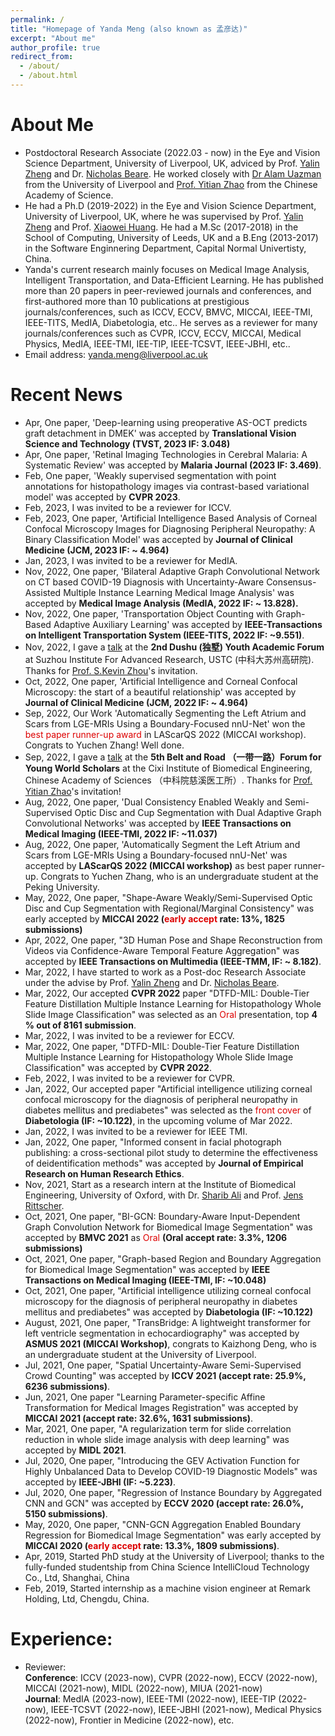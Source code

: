 ```yaml
---
permalink: /
title: "Homepage of Yanda Meng (also known as 孟彦达)"
excerpt: "About me"
author_profile: true
redirect_from: 
  - /about/
  - /about.html
---
```




About Me
====
+ Postdoctoral Research Associate (2022.03 - now) in the Eye and Vision Science Department, University of Liverpool, UK, adviced by Prof. [Yalin Zheng](http://pcwww.liv.ac.uk/~yzheng/) and Dr. [Nicholas Beare](https://www.liverpool.ac.uk/life-course-and-medical-sciences/staff/nicholas-beare/). He worked closely with [Dr Alam Uazman](https://www.liverpool.ac.uk/life-course-and-medical-sciences/staff/uazman-alam/) from the University of Liverpool and [Prof. Yitian Zhao](https://ytianzhao.github.io/) from the Chinese Academy of Science.  
+ He had a Ph.D (2019-2022) in the Eye and Vision Science Department, University of Liverpool, UK, where he was supervised by Prof. [Yalin Zheng](http://pcwww.liv.ac.uk/~yzheng/) and Prof. [Xiaowei Huang](https://cgi.csc.liv.ac.uk/~xiaowei/). He had a M.Sc (2017-2018) in the School of Computing, University of Leeds, UK and a B.Eng (2013-2017) in the Software Enginnering Department, Capital Normal Univertisty, China.
+ Yanda's current research mainly focuses on Medical Image Analysis, Intelligent Transportation, and Data-Efficient Learning. He has published more than 20 papers in peer-reviewed journals and conferences, and first-authored more than 10 publications at prestigious journals/conferences, such as ICCV, ECCV, BMVC, MICCAI, IEEE-TMI, IEEE-TITS, MedIA, Diabetologia, etc.. He serves as a reviewer for many journals/conferences such as CVPR, ICCV, ECCV, MICCAI, Medical Physics, MedIA, IEEE-TMI, IEE-TIP, IEEE-TCSVT, IEEE-JBHI, etc..  
+ Email address: yanda.meng@liverpool.ac.uk





  
Recent News
=== 
+ Apr, One paper, 'Deep-learning using preoperative AS-OCT predicts graft detachment in DMEK' was accepted by **Translational Vision Science and Technology (TVST, 2023 IF: 3.048)**
+ Apr, One paper, 'Retinal Imaging Technologies in Cerebral Malaria: A Systematic Review' was accepted by **Malaria Journal (2023 IF: 3.469)**.
+ Feb, One paper, 'Weakly supervised segmentation with point annotations for histopathology images via contrast-based variational model' was accepted by **CVPR 2023**.  
+ Feb, 2023, I was invited to be a reviewer for ICCV.  
+ Feb, 2023, One paper, 'Artificial Intelligence Based Analysis of Corneal Confocal Microscopy Images for Diagnosing Peripheral Neuropathy: A Binary Classification Model' was accepted by **Journal of Clinical Medicine (JCM, 2023 IF: ~ 4.964)**  
+ Jan, 2023, I was invited to be a reviewer for MedIA.  
+ Nov, 2022, One paper, 'Bilateral Adaptive Graph Convolutional Network on CT based COVID-19 Diagnosis with Uncertainty-Aware Consensus-Assisted Multiple Instance Learning Medical Image Analysis' was accepted by **Medical Image Analysis (MedIA, 2022 IF: ~ 13.828).**  
+ Nov, 2022, One paper, 'Transportation Object Counting with Graph-Based Adaptive Auxiliary Learning' was accepted by **IEEE-Transactions on Intelligent Transportation System (IEEE-TITS, 2022 IF: ~9.551)**.  
+ Nov, 2022, I gave a [talk](https://sz.ustc.edu.cn/xwgg_show/993.html) at the **2nd Dushu (独墅) Youth Academic Forum** at Suzhou Institute For Advanced Research, USTC (中科大苏州高研院). Thanks for [Prof. S.Kevin Zhou](http://miraclelab.site/?page_id=149)'s invitation.  
+ Oct, 2022, One paper, 'Artificial Intelligence and Corneal Confocal Microscopy: the start of a beautiful relationship' was accepted by **Journal of Clinical Medicine (JCM, 2022 IF: ~ 4.964)**
+ Sep, 2022, Our Work 'Automatically Segmenting the Left Atrium and Scars from LGE-MRIs Using a Boundary-Focused nnU-Net' won the <font color="#dd0000">best paper runner-up award</font> in LAScarQS 2022 (MICCAI workshop). Congrats to Yuchen Zhang! Well done.
+ Sep, 2022, I gave a [talk](https://imed.nimte.ac.cn/view-25467.html) at the **5th Belt and Road （一带一路）Forum for Young World Scholars** at the Cixi Institute of Biomedical Engineering, Chinese Academy of Sciences （中科院慈溪医工所）. Thanks for [Prof. Yitian Zhao](https://ytianzhao.github.io/)'s invitation!   
+ Aug, 2022, One paper, 'Dual Consistency Enabled Weakly and Semi-Supervised Optic Disc and Cup Segmentation with Dual Adaptive Graph Convolutional Networks' was accepted by **IEEE Transactions on Medical Imaging (IEEE-TMI, 2022 IF: ~11.037)**
+ Aug, 2022, One paper, 'Automatically Segment the Left Atrium and Scars from LGE-MRIs Using a Boundary-focused nnU-Net' was accepted by **LAScarQS 2022 (MICCAI workshop)** as best paper runner-up. Congrats to Yuchen Zhang, who is an undergraduate student at the Peking University.
+ May, 2022, One paper, "Shape-Aware Weakly/Semi-Supervised Optic Disc and Cup Segmentation with Regional/Marginal Consistency" was early accepted by **MICCAI 2022 (<font color="#dd0000">early accept</font> rate: 13%, 1825 submissions)** 
+ Apr, 2022, One paper, "3D Human Pose and Shape Reconstruction from Videos via Confidence-Aware Temporal Feature Aggregation" was accepted by **IEEE Transactions on Multimedia (IEEE-TMM, IF: ~ 8.182)**.
+ Mar, 2022, I have started to work as a Post-doc Research Associate under the advise by Prof. [Yalin Zheng](http://pcwww.liv.ac.uk/~yzheng/) and Dr. [Nicholas Beare](https://www.liverpool.ac.uk/life-course-and-medical-sciences/staff/nicholas-beare/).  
+ Mar, 2022, Our accepted **CVPR 2022** paper "DTFD-MIL: Double-Tier Feature Distillation Multiple Instance Learning for Histopathology Whole Slide Image Classification" was selected as an <font color="#dd0000">Oral</font> presentation, top **4 % out of 8161 submission**.
+ Mar, 2022, I was invited to be a reviewer for ECCV.
+ Mar, 2022, One paper, "DTFD-MIL: Double-Tier Feature Distillation Multiple Instance Learning for Histopathology Whole Slide Image Classification" was accepted by **CVPR 2022**. 
+ Feb, 2022, I was invited to be a reviewer for CVPR.
+ Jan, 2022, Our accepted paper "Artificial intelligence utilizing corneal confocal microscopy for the diagnosis of peripheral neuropathy in diabetes mellitus and prediabetes" was selected as the <font color="#dd0000">front cover</font> of **Diabetologia (IF: ~10.122)**, in the upcoming volume of Mar 2022.
+ Jan, 2022, I was invited to be a reviewer for IEEE TMI.
+ Jan, 2022, One paper, "Informed consent in facial photograph publishing: a cross-sectional pilot study to determine the effectiveness of deidentification methods" was accepted by **Journal of Empirical Research on Human Research Ethics**.  
+ Nov, 2021, Start as a research intern at the Institute of Biomedical Engineering, University of Oxford, with Dr. [Sharib Ali](https://eng.ox.ac.uk/people/sharib-ali/) and Prof. [Jens Rittscher](https://www.ndm.ox.ac.uk/team/jens-rittscher).  
+ Oct, 2021, One paper, "BI-GCN: Boundary-Aware Input-Dependent Graph Convolution Network for Biomedical Image Segmentation" was accepted by **BMVC 2021** as <font color="#dd0000">Oral</font> **(Oral accept rate: 3.3%, 1206 submissions)**  
+ Oct, 2021, One paper, "Graph-based Region and Boundary Aggregation for Biomedical Image Segmentation" was accepted by **IEEE Transactions on Medical Imaging (IEEE-TMI, IF: ~10.048)**
+ Oct, 2021, One paper, "Artificial intelligence utilizing corneal confocal microscopy for the diagnosis of peripheral neuropathy in diabetes mellitus and prediabetes" was accepted by **Diabetologia (IF: ~10.122)**
+ August, 2021, One paper, "TransBridge: A lightweight transformer for left ventricle segmentation in echocardiography" was accepted by **ASMUS 2021 (MICCAI Workshop)**, congrats to Kaizhong Deng, who is an undergraduate student at the University of Liverpool.
+ Jul, 2021, One paper, "Spatial Uncertainty-Aware Semi-Supervised Crowd Counting" was accepted by **ICCV 2021 (accept rate: 25.9%, 6236 submissions)**.
+ Jun, 2021, One paper "Learning Parameter-specific Affine Transformation for Medical Images Registration" was accepted by **MICCAI 2021 (accept rate: 32.6%, 1631 submissions)**.
+ Mar, 2021, One paper, "A regularization term for slide correlation reduction in whole slide image analysis with deep learning" was accepted by **MIDL 2021**.
+ Jul, 2020, One paper, "Introducing the GEV Activation Function for Highly Unbalanced Data to Develop COVID-19 Diagnostic Models" was accepted by **IEEE-JBHI (IF: ~5.223)**.
+ Jul, 2020, One paper, "Regression of Instance Boundary by Aggregated CNN and GCN" was accepted by **ECCV 2020 (accept rate: 26.0%, 5150 submissions)**.
+ May, 2020, One paper, "CNN-GCN Aggregation Enabled Boundary Regression for Biomedical Image Segmentation" was early accepted by **MICCAI 2020 (<font color="#dd0000">early accept</font> rate: 13.3%, 1809 submissions)**.
+ Apr, 2019, Started PhD study at the University of Liverpool; thanks to the fully-funded studentship from China Science IntelliCloud Technology Co., Ltd, Shanghai, China
+ Feb, 2019, Started internship as a machine vision engineer at Remark Holding, Ltd, Chengdu, China.


Experience:
===
+ Reviewer:  
**Conference**: ICCV (2023-now), CVPR (2022-now), ECCV (2022-now), MICCAI (2021-now), MIDL (2022-now), MIUA (2021-now)    
**Journal**: MedIA (2023-now), IEEE-TMI (2022-now), IEEE-TIP (2022-now), IEEE-TCSVT (2022-now), IEEE-JBHI (2021-now), Medical Physics (2022-now), Frontier in Medicine (2022-now), etc.





